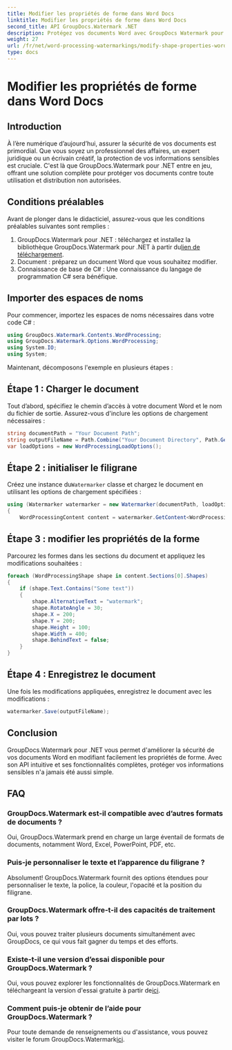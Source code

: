 ```yaml
---
title: Modifier les propriétés de forme dans Word Docs
linktitle: Modifier les propriétés de forme dans Word Docs
second_title: API GroupDocs.Watermark .NET
description: Protégez vos documents Word avec GroupDocs Watermark pour .NET. Modifiez facilement les propriétés de forme pour une sécurité renforcée.
weight: 27
url: /fr/net/word-processing-watermarkings/modify-shape-properties-word-docs/
type: docs
---
```

# Modifier les propriétés de forme dans Word Docs

## Introduction
À l’ère numérique d’aujourd’hui, assurer la sécurité de vos documents est primordial. Que vous soyez un professionnel des affaires, un expert juridique ou un écrivain créatif, la protection de vos informations sensibles est cruciale. C'est là que GroupDocs.Watermark pour .NET entre en jeu, offrant une solution complète pour protéger vos documents contre toute utilisation et distribution non autorisées.
## Conditions préalables
Avant de plonger dans le didacticiel, assurez-vous que les conditions préalables suivantes sont remplies :
1.  GroupDocs.Watermark pour .NET : téléchargez et installez la bibliothèque GroupDocs.Watermark pour .NET à partir du[lien de téléchargement](https://releases.groupdocs.com/Watermark/net/).
2. Document : préparez un document Word que vous souhaitez modifier.
3. Connaissance de base de C# : Une connaissance du langage de programmation C# sera bénéfique.

## Importer des espaces de noms
Pour commencer, importez les espaces de noms nécessaires dans votre code C# :
```csharp
using GroupDocs.Watermark.Contents.WordProcessing;
using GroupDocs.Watermark.Options.WordProcessing;
using System.IO;
using System;
```
Maintenant, décomposons l'exemple en plusieurs étapes :
## Étape 1 : Charger le document
Tout d’abord, spécifiez le chemin d’accès à votre document Word et le nom du fichier de sortie. Assurez-vous d'inclure les options de chargement nécessaires :
```csharp
string documentPath = "Your Document Path";
string outputFileName = Path.Combine("Your Document Directory", Path.GetFileName(documentPath));
var loadOptions = new WordProcessingLoadOptions();
```
## Étape 2 : initialiser le filigrane
Créez une instance du`Watermarker` classe et chargez le document en utilisant les options de chargement spécifiées :
```csharp
using (Watermarker watermarker = new Watermarker(documentPath, loadOptions))
{
    WordProcessingContent content = watermarker.GetContent<WordProcessingContent>();
```
## Étape 3 : modifier les propriétés de la forme
Parcourez les formes dans les sections du document et appliquez les modifications souhaitées :
```csharp
foreach (WordProcessingShape shape in content.Sections[0].Shapes)
{
    if (shape.Text.Contains("Some text"))
    {
        shape.AlternativeText = "watermark";
        shape.RotateAngle = 30;
        shape.X = 200;
        shape.Y = 200;
        shape.Height = 100;
        shape.Width = 400;
        shape.BehindText = false;
    }
}
```
## Étape 4 : Enregistrez le document
Une fois les modifications appliquées, enregistrez le document avec les modifications :
```csharp
watermarker.Save(outputFileName);
```
## Conclusion
GroupDocs.Watermark pour .NET vous permet d'améliorer la sécurité de vos documents Word en modifiant facilement les propriétés de forme. Avec son API intuitive et ses fonctionnalités complètes, protéger vos informations sensibles n'a jamais été aussi simple.

## FAQ
### GroupDocs.Watermark est-il compatible avec d’autres formats de documents ?
Oui, GroupDocs.Watermark prend en charge un large éventail de formats de documents, notamment Word, Excel, PowerPoint, PDF, etc.
### Puis-je personnaliser le texte et l’apparence du filigrane ?
Absolument! GroupDocs.Watermark fournit des options étendues pour personnaliser le texte, la police, la couleur, l'opacité et la position du filigrane.
### GroupDocs.Watermark offre-t-il des capacités de traitement par lots ?
Oui, vous pouvez traiter plusieurs documents simultanément avec GroupDocs, ce qui vous fait gagner du temps et des efforts.
### Existe-t-il une version d’essai disponible pour GroupDocs.Watermark ?
 Oui, vous pouvez explorer les fonctionnalités de GroupDocs.Watermark en téléchargeant la version d'essai gratuite à partir de[ici](https://releases.groupdocs.com/).
### Comment puis-je obtenir de l’aide pour GroupDocs.Watermark ?
 Pour toute demande de renseignements ou d'assistance, vous pouvez visiter le forum GroupDocs.Watermark[ici](https://forum.groupdocs.com/c/watermark/19).
